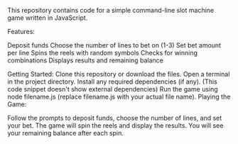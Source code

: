 This repository contains code for a simple command-line slot machine game written in JavaScript.

Features:

Deposit funds
Choose the number of lines to bet on (1-3)
Set bet amount per line
Spins the reels with random symbols
Checks for winning combinations
Displays results and remaining balance

Getting Started:
Clone this repository or download the files.
Open a terminal in the project directory.
Install any required dependencies (if any). (This code snippet doesn't show external dependencies)
Run the game using node filename.js (replace filename.js with your actual file name).
Playing the Game:

Follow the prompts to deposit funds, choose the number of lines, and set your bet.
The game will spin the reels and display the results.
You will see your remaining balance after each spin.
